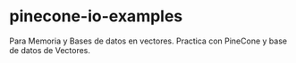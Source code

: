 # pinecone-io-examples
Para Memoria y Bases de datos en vectores.
Practica con PineCone y base de datos de Vectores.
